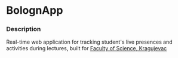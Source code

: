 # BolognApp
### Description
Real-time web application for tracking student's live presences and activities during lectures, built for [Faculty of Science, Kragujevac](https://imi.pmf.kg.ac.rs/)

